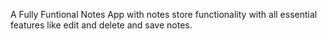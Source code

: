 A Fully Funtional Notes App with notes store functionality with all essential features like edit and delete and save notes.